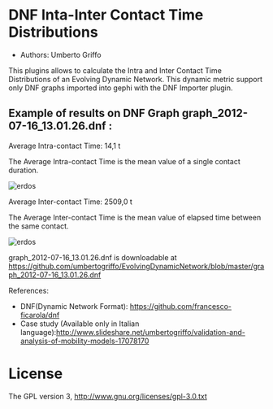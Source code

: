 # DNF Inta-Inter Contact Time Distributions
* Authors: Umberto Griffo

This plugins allows to calculate the Intra and Inter Contact Time Distributions of an Evolving Dynamic Network.
This dynamic metric support only DNF graphs imported into gephi with the DNF Importer plugin.

## Example of results on DNF Graph graph_2012-07-16_13.01.26.dnf :

Average Intra-contact Time: 14,1 t

The Average Intra-contact Time is the mean value of a single contact duration.

![erdos](http://img29.imageshack.us/img29/9172/intradistribution.png)

Average Inter-contact Time: 2509,0 t

The Average Inter-contact Time is the mean value of elapsed time between the same contact.

![erdos](http://img853.imageshack.us/img853/751/interdistribution.png)

graph_2012-07-16_13.01.26.dnf is downloadable at https://github.com/umbertogriffo/EvolvingDynamicNetwork/blob/master/graph_2012-07-16_13.01.26.dnf

References:
* DNF(Dynamic Network Format): https://github.com/francesco-ficarola/dnf
* Case study (Available only in Italian language):http://www.slideshare.net/umbertogriffo/validation-and-analysis-of-mobility-models-17078170

# License
The GPL version 3, http://www.gnu.org/licenses/gpl-3.0.txt
